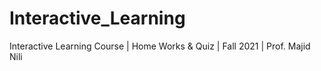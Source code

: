 # Interactive_Learning
Interactive Learning Course | Home Works & Quiz | Fall 2021 | Prof. Majid Nili
